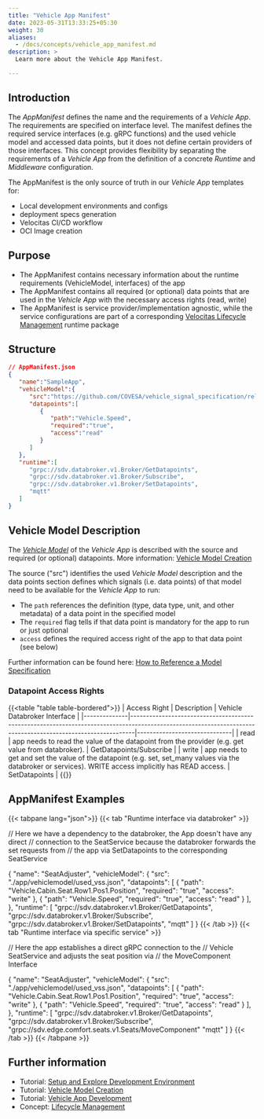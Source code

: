 ```yaml
---
title: "Vehicle App Manifest"
date: 2023-05-31T13:33:25+05:30
weight: 30
aliases:
  - /docs/concepts/vehicle_app_manifest.md
description: >
  Learn more about the Vehicle App Manifest.

---
```


## Introduction

The _AppManifest_ defines the name and the requirements of a _Vehicle App_. The requirements are specified on interface level. The manifest defines the required service interfaces (e.g. gRPC functions) and the used vehicle model and accessed data points, but it does not define certain providers of those interfaces.
This concept provides flexibility by separating the requirements of a _Vehicle App_ from the definition of a concrete _Runtime_ and _Middleware_ configuration.

The AppManifest is the only source of truth in our _Vehicle App_ templates for:

- Local development environments and configs
- deployment specs generation
- Velocitas CI/CD workflow
- OCI Image creation

## Purpose

- The AppManifest contains necessary information about the runtime requirements (VehicleModel, interfaces) of the app
- The AppManifest contains all required (or optional) data points that are used in the _Vehicle App_ with the necessary access rights (read, write)
- The AppManifest is service provider/implementation agnostic, while the service configurations are part of a corresponding [Velocitas Lifecycle Management](/docs/concepts/lifecycle_management) runtime package

## Structure

```json
// AppManifest.json
{
   "name":"SampleApp",
   "vehicleModel":{
      "src":"https://github.com/COVESA/vehicle_signal_specification/releases/download/v3.0/vss_rel_3.0.json",
      "datapoints":[
         {
            "path":"Vehicle.Speed",
            "required":"true",
            "access":"read"
         }
      ]
   },
   "runtime":[
      "grpc://sdv.databroker.v1.Broker/GetDatapoints",
      "grpc://sdv.databroker.v1.Broker/Subscribe",
      "grpc://sdv.databroker.v1.Broker/SetDatapoints",
      "mqtt"
   ]
}
```

## Vehicle Model Description

The [_Vehicle Model_](/docs/concepts/development_model/#vehicle-models) of the _Vehicle App_ is described with the source and required (or optional) datapoints.
More information: [Vehicle Model Creation](/docs/tutorials/vehicle_model_creation/)

The source ("src") identifies the used _Vehicle Model_ description and the data points section defines which signals (i.e. data points) of that model need to be available for the _Vehicle App_ to run:

- The `path` references the definition (type, data type, unit, and other metadata) of a data point in the specified model
- The `required` flag tells if that data point is mandatory for the app to run or just optional
- `access` defines the required access right of the app to that data point (see below)

Further information can be found here: [How to Reference a Model Specification](/docs/tutorials/vehicle_model_creation/automated_model_lifecycle/#how-to-reference-a-model-specification)
</br>

### Datapoint Access Rights

{{<table "table table-bordered">}}
| Access Right | Description                                                                                                                                                 | Vehicle Databroker Interface |
|--------------|-------------------------------------------------------------------------------------------------------------------------------------------------------------|------------------------------|
| read         | app needs to read the value of the datapoint from the provider (e.g. get value from databroker).                                                          | GetDatapoints/Subscribe      |
| write        | app needs to get and set the value of the datapoint (e.g. set, set_many values via the databroker or services). WRITE access implicitly has READ access. | SetDatapoints                |
{{</table>}}

## AppManifest Examples

{{< tabpane lang="json">}}
{{< tab "Runtime interface via databroker" >}}

// Here we have a dependency to the databroker, the App doesn't have any direct
// connection to the SeatService because the databroker forwards the set requests from
// the app via SetDatapoints to the corresponding SeatService

{
    "name": "SeatAdjuster",
    "vehicleModel": {
        "src": "./app/vehiclemodel/used_vss.json",
        "datapoints": [
            {
                "path": "Vehicle.Cabin.Seat.Row1.Pos1.Position",
                "required": "true",
                "access": "write"
            },
            {
                "path": "Vehicle.Speed",
                "required": "true",
                 "access": "read"
            }
        ],
    },
    "runtime": [
        "grpc://sdv.databroker.v1.Broker/GetDatapoints",
        "grpc://sdv.databroker.v1.Broker/Subscribe",
        "grpc://sdv.databroker.v1.Broker/SetDatapoints",
        "mqtt"
    ]
}
{{< /tab >}}
{{< tab "Runtime interface via specific service" >}}

// Here the app establishes a direct gRPC connection to the
// Vehicle SeatService and adjusts the seat position via
// the MoveComponent Interface

{
    "name": "SeatAdjuster",
    "vehicleModel": {
        "src": "./app/vehiclemodel/used_vss.json",
        "datapoints": [
            {
                "path": "Vehicle.Cabin.Seat.Row1.Pos1.Position",
                "required": "true",
                "access": "write"
            },
            {
                "path": "Vehicle.Speed",
                "required": "true",
                 "access": "read"
            }
        ],
    },
    "runtime": [
        "grpc://sdv.databroker.v1.Broker/GetDatapoints",
        "grpc://sdv.databroker.v1.Broker/Subscribe",
        "grpc://sdv.edge.comfort.seats.v1.Seats/MoveComponent"
        "mqtt"
    ]
}
{{< /tab >}}
{{< /tabpane >}}

## Further information

- Tutorial: [Setup and Explore Development Environment](/docs/tutorials/setup_and_explore_development_environment.md)
- Tutorial: [Vehicle Model Creation](/docs/tutorials/vehicle_model_creation)
- Tutorial: [Vehicle App Development](/docs/tutorials/vehicle-app-development)
- Concept: [Lifecycle Management](/docs/concepts/lifecycle_management)

